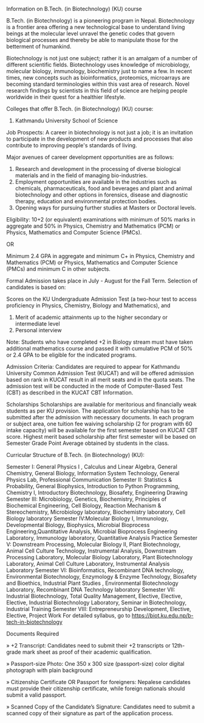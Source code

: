 Information on B.Tech. (in Biotechnology) (KU) course

B.Tech. (in Biotechnology) is a pioneering program in Nepal. Biotechnology is a frontier area offering a new technological base to understand living beings at the molecular level unravel the genetic codes that govern biological processes and thereby be able to manipulate those for the betterment of humankind.

Biotechnology is not just one subject; rather it is an amalgam of a number of different scientific fields. Biotechnology uses knowledge of microbiology, molecular biology, immunology, biochemistry just to name a few. In recent times, new concepts such as bioinformatics, proteomics, microarrays are becoming standard terminologies within this vast area of research. Novel research findings by scientists in this field of science are helping people worldwide in their quest for a healthier lifestyle.

Colleges that offer  B.Tech. (in Biotechnology) (KU) course:
1. Kathmandu University School of Science




Job Prospects:
A career in biotechnology is not just a job; it is an invitation to participate in the development of new products and processes that also contribute to improving people's standards of living.

Major avenues of career development opportunities are as follows:

1. Research and development in the processing of diverse biological materials and in the field of managing bio-industries.
2. Employment opportunities are available in the industries such as chemicals, pharmaceuticals, food and beverages and plant and animal biotechnology and other options in forensics, disease and diagnostic therapy, education and environmental protection bodies.
3. Opening ways for pursuing further studies at Masters or Doctoral levels.

Eligibility:
10+2 (or equivalent) examinations with minimum of 50% marks in aggregate and 50% in Physics, Chemistry and Mathematics (PCM) or Physics, Mathematics and Computer Science (PMCs). 

OR 

Minimum 2.4 GPA in aggregate and minimum C+ in Physics, Chemistry and Mathematics (PCM)  or Physics, Mathematics and Computer Science (PMCs) and minimum C in other subjects. 

Formal Admission takes place in July - August for the Fall Term. Selection of candidates is based on:

Scores on the KU Undergraduate Admission Test (a two-hour test to access proficiency in Physics, Chemistry, Biology and Mathematics), and
1. Merit of academic attainments up to the higher secondary or intermediate level
2. Personal interview

Note: 
Students who have completed +2 in Biology stream must have taken additional mathematics course and passed it with cumulative PCM of 50% or 2.4 GPA to be eligible for the indicated programs. 

Admission Criteria:
Candidates are required to appear for Kathmandu University Common Admission Test (KUCAT) and will be offered admission based on rank in KUCAT result in all merit seats and in the quota seats. The admission test will be conducted in the mode of Computer-Based Test (CBT) as described in the KUCAT CBT Information.

Scholarships
Scholarships are available for meritorious and financially weak students as per KU provision. The application for scholarship has to be submitted after the admission with necessary documents. In each program or subject area, one tuition fee waiving scholarship (2 for program with 60 intake capacity) will be available for the first semester based on KUCAT CBT score. Highest merit based scholarship after first semester will be based on Semester Grade Point Average obtained by students in the class.

Curricular Structure of  B.Tech. (in Biotechnology) (KU):

Semester I: General Physics I	, Calculus and Linear Algebra, General Chemistry, General Biology, Information System Technology, General Physics Lab, Professional Communication
Semester II: Statistics & Probability, General Biophysics, Introduction to Python Programming, Chemistry I, Introductory Biotechnology, Biosafety, Engineering Drawing
Semester III: Microbiology, Genetics, Biochemistry, Principles of Biochemical Engineering, Cell Biology, Reaction Mechanism & Stereochemistry, Microbiology laboratory, Biochemistry laboratory, Cell Biology laboratory
Semester IV:Molecular Biology I, Immunology, Developmental Biology, Biophysics, Microbial Bioprocess Engineering,Quantitative Analysis, Microbial Bioprocess Engineering Laboratory, Immunology laboratory, Quantitative Analysis Practice
Semester V: Downstream Processing, Molecular Biology II, Plant Biotechnology, Animal Cell Culture Technology, Instrumental Analysis, Downstream Processing Laboratory, Molecular Biology Laboratory, Plant Biotechnology Laboratory, Animal Cell Culture Laboratory, Instrumental Analysis Laboratory
Semester VI: Bioinformatics, Recombinant DNA technology, Environmental Biotechnology, Enzymology & Enzyme Technology, Biosafety and Bioethics, Industrial Plant Studies , Environmental Biotechnology Laboratory, Recombinant DNA Technology laboratory
Semester VII: Industrial Biotechnology, Total Quality Management, Elective, Elective, Elective, Industrial Biotechnology Laboratory, Seminar in Biotechnology, Industrial Training
Semester VIII: 	Entrepreneurship Development, Elective, Elective, Project Work
For detailed syllabus, go to https://biot.ku.edu.np/b-tech-in-biotechnology

Documents Required

» +2 Transcript: Candidates need to submit their +2 transcripts or 12th-grade mark sheet as proof of their academic qualification.

» Passport-size Photo: One 350 x 300 size (passport-size) color digital photograph with plain background

» Citizenship Certificate OR Passport for foreigners: Nepalese candidates must provide their citizenship certificate, while foreign nationals should submit a valid passport.

» Scanned Copy of the Candidate’s Signature: Candidates need to submit a scanned copy of their signature as part of the application process.
